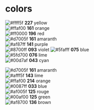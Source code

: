 # colors
![#ffff5f](https://via.placeholder.com/15/ffff5f/000000?text=+) **227** yellow  
![#ffaf00](https://via.placeholder.com/15/ffaf00/000000?text=+) **161** orange  
![#ff0000](https://via.placeholder.com/15/ff0000/000000?text=+) **196** red  
![#d7005f](https://via.placeholder.com/15/d7005f/000000?text=+) **161** amaranth  
![#af87ff](https://via.placeholder.com/15/af87ff/000000?text=+) **141** purple  
![#8700ff](https://via.placeholder.com/15/8700ff/000000?text=+) **093** violet
![#5fafff](https://via.placeholder.com/15/5fafff/000000?text=+) **075** blue  
![#5fd700](https://via.placeholder.com/15/5fd700/000000?text=+) **076** lime  
![#00d7af](https://via.placeholder.com/15/00d7af/000000?text=+) **043** cyan  

  

![#d7005f](https://via.placeholder.com/15/d7005f/000000?text=+) **161** amaranth  
![#afff5f](https://via.placeholder.com/15/afff5f/000000?text=+) **143** lime  
![#ffaf00](https://via.placeholder.com/15/ffaf00/000000?text=+) **214** orange  
![#0087ff](https://via.placeholder.com/15/0087ff/000000?text=+) **033** blue  
![#af005f](https://via.placeholder.com/15/af005f/000000?text=+) **125** rouge  
![#00af00](https://via.placeholder.com/15/00af00/000000?text=+) **125** green  
![#af8700](https://via.placeholder.com/15/af8700/000000?text=+) **136** brown  




